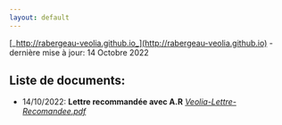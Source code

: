 ```yaml
---
layout: default
---
```


  [_http://rabergeau-veolia.github.io_](http://rabergeau-veolia.github.io) - dernière mise à jour: 14 Octobre 2022


## Liste de documents:

- 14/10/2022: **Lettre recommandée avec A.R** [_Veolia-Lettre-Recomandee.pdf_](./Veolia-Lettre-Recomandee.pdf)
